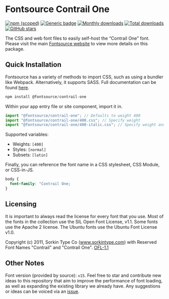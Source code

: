 # Fontsource Contrail One

[![npm (scoped)](https://img.shields.io/npm/v/@fontsource/contrail-one?color=brightgreen)](https://www.npmjs.com/package/@fontsource/contrail-one) [![Generic badge](https://img.shields.io/badge/fontsource-passing-brightgreen)](https://github.com/fontsource/fontsource) [![Monthly downloads](https://badgen.net/npm/dm/@fontsource/contrail-one)](https://github.com/fontsource/fontsource) [![Total downloads](https://badgen.net/npm/dt/@fontsource/contrail-one)](https://github.com/fontsource/fontsource) [![GitHub stars](https://img.shields.io/github/stars/fontsource/fontsource.svg?style=social&label=Star)](https://github.com/fontsource/fontsource/stargazers)

The CSS and web font files to easily self-host the “Contrail One” font. Please visit the main [Fontsource website](https://fontsource.org/fonts/contrail-one) to view more details on this package.

## Quick Installation

Fontsource has a variety of methods to import CSS, such as using a bundler like Webpack. Alternatively, it supports SASS. Full documentation can be found [here](https://fontsource.org/docs/introduction).

```javascript
npm install @fontsource/contrail-one
```

Within your app entry file or site component, import it in.

```javascript
import "@fontsource/contrail-one"; // Defaults to weight 400
import "@fontsource/contrail-one/400.css"; // Specify weight
import "@fontsource/contrail-one/400-italic.css"; // Specify weight and style

```

Supported variables:
- Weights: `[400]`
- Styles: `[normal]`
- Subsets: `[latin]`

Finally, you can reference the font name in a CSS stylesheet, CSS Module, or CSS-in-JS.

```css
body {
  font-family: "Contrail One;
}
```

## Licensing
It is important to always read the license for every font that you use.
Most of the fonts in the collection use the SIL Open Font License, v1.1. Some fonts use the Apache 2 license. The Ubuntu fonts use the Ubuntu Font License v1.0.

Copyright (c) 2011, Sorkin Type Co (www.sorkintype.com) with Reserved Font Names "Contrail" and "Contrail One".
[OFL-1.1](http://scripts.sil.org/OFL)

## Other Notes
Font version (provided by source): `v15`.
Feel free to star and contribute new ideas to this repository that aim to improve the performance of font loading, as well as expanding the existing library we already have. Any suggestions or ideas can be voiced via an [issue](https://github.com/fontsource/fontsource/issues).